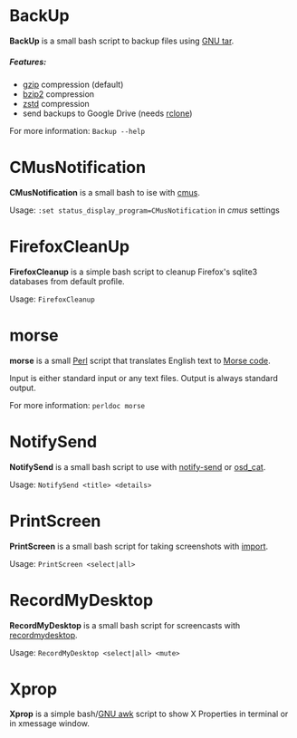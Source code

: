 # BackUp
**BackUp** is a small bash script to backup files using [GNU tar](https://www.gnu.org/software/tar).

##### Features:
* [gzip](https://www.gzip.org) compression (default)
* [bzip2](http://www.bzip.org) compression
* [zstd](https://www.zstd.net) compression
* send backups to Google Drive (needs [rclone](https://rclone.org))

For more information: `Backup --help`


# CMusNotification

**CMusNotification** is a small bash to ise with [cmus](https://cmus.github.io).

Usage: `:set status_display_program=CMusNotification` in *cmus* settings


# FirefoxCleanUp

**FirefoxCleanup** is a simple bash script to cleanup Firefox's sqlite3 databases from default profile.

Usage: `FirefoxCleanup`


# morse

**morse** is a small [Perl](https://www.perl.org) script that translates English text to [Morse code](https://en.wikipedia.org/wiki/Morse_code).

Input is either standard input or any text files.
Output is always standard output.

For more information: `perldoc morse`


# NotifySend

**NotifySend** is a small bash script to use with [notify-send](https://developer.gnome.org/notification-spec) or [osd_cat](http://sourceforge.net/projects/libxosd/).

Usage: `NotifySend <title> <details>`


# PrintScreen

**PrintScreen** is a small bash script for taking screenshots with [import](https://imagemagick.org).

Usage: `PrintScreen <select|all>`


# RecordMyDesktop

**RecordMyDesktop** is a small bash script for screencasts with [recordmydesktop](http://recordmydesktop.sourceforge.net).

Usage: `RecordMyDesktop <select|all> <mute>`


# Xprop

**Xprop** is a simple bash/[GNU awk](https://www.gnu.org/software/gawk) script to show X Properties in terminal or in xmessage window.
